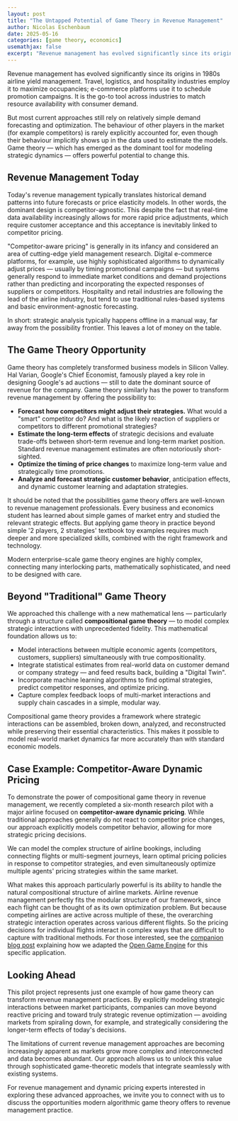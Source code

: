 ```yaml
---
layout: post
title: "The Untapped Potential of Game Theory in Revenue Management"
author: Nicolas Eschenbaum
date: 2025-05-16
categories: [game theory, economics]
usemathjax: false
excerpt: "Revenue management has evolved significantly since its origins in 1980s airline yield management. Travel, logistics, and hospitality industries employ it to maximize occupancies; e-commerce platforms use it to schedule promotion campaigns. It is the go-to tool across industries to match resource availability with consumer demand. But most current approaches still rely on relatively simple demand forecasting and optimization. The behaviour of other players in the market (for example competitors) is rarely explicitly accounted for, even though their behaviour implicitly shows up in the data used to estimate the models. Game theory — which has emerged as the dominant tool for modeling strategic dynamics — offers powerful potential to change this."
---
```


Revenue management has evolved significantly since its origins in 1980s airline yield management. Travel, logistics, and hospitality industries employ it to maximize occupancies; e-commerce platforms use it to schedule promotion campaigns. It is the go-to tool across industries to match resource availability with consumer demand.

But most current approaches still rely on relatively simple demand forecasting and optimization. The behaviour of other players in the market (for example competitors) is rarely explicitly accounted for, even though their behaviour implicitly shows up in the data used to estimate the models. Game theory — which has emerged as the dominant tool for modeling strategic dynamics — offers powerful potential to change this. 

## Revenue Management Today

Today's revenue management typically translates historical demand patterns into future forecasts or price elasticity models. In other words, the dominant design is competitor-agnostic. This despite the fact that real-time data availability increasingly allows for more rapid price adjustments, which require customer acceptance and this acceptance is inevitably linked to competitor pricing.

"Competitor-aware pricing" is generally in its infancy and considered an area of cutting-edge yield management research. Digital e-commerce platforms, for example, use highly sophisticated algorithms to dynamically adjust prices — usually by timing promotional campaigns — but systems generally respond to immediate market conditions and demand projections rather than predicting and incorporating the expected responses of suppliers or competitors. Hospitality and retail industries are following the lead of the airline industry, but tend to use traditional rules-based systems and basic environment-agnostic forecasting.

In short: strategic analysis typically happens offline in a manual way, far away from the possibility frontier. This leaves a lot of money on the table.

## The Game Theory Opportunity

Game theory has completely transformed business models in Silicon Valley. Hal Varian, Google's Chief Economist, famously played a key role in designing Google's ad auctions — still to date the dominant source of revenue for the company. Game theory similarly has the power to transform revenue management by offering the possibility to:

- **Forecast how competitors might adjust their strategies.** What would a "smart" competitor do? And what is the likely reaction of suppliers or competitors to different promotional strategies?
- **Estimate the long-term effects** of strategic decisions and evaluate trade-offs between short-term revenue and long-term market position. Standard revenue management estimates are often notoriously short-sighted.
- **Optimize the timing of price changes** to maximize long-term value and strategically time promotions.
- **Analyze and forecast strategic customer behavior**, anticipation effects, and dynamic customer learning and adaptation strategies.

It should be noted that the possibilities game theory offers are well-known to revenue management professionals. Every business and economics student has learned about simple games of market entry and studied the relevant strategic effects. But applying game theory in practice beyond simple '2 players, 2 strategies' textbook toy examples requires much deeper and more specialized skills, combined with the right framework and technology.

Modern enterprise-scale game theory engines are highly complex, connecting many interlocking parts, mathematically sophisticated, and need to be designed with care.

## Beyond "Traditional" Game Theory

We approached this challenge with a new mathematical lens — particularly through a structure called **compositional game theory** — to model complex strategic interactions with unprecedented fidelity. This mathematical foundation allows us to:

- Model interactions between multiple economic agents (competitors, customers, suppliers) simultaneously with true compositionality.
- Integrate statistical estimates from real-world data on customer demand or company strategy — and feed results back, building a "Digital Twin".
- Incorporate machine learning algorithms to find optimal strategies, predict competitor responses, and optimize pricing.
- Capture complex feedback loops of multi-market interactions and supply chain cascades in a simple, modular way.

Compositional game theory provides a framework where strategic interactions can be assembled, broken down, analyzed, and reconstructed while preserving their essential characteristics. This makes it possible to model real-world market dynamics far more accurately than with standard economic models.

## Case Example: Competitor-Aware Dynamic Pricing

To demonstrate the power of compositional game theory in revenue management, we recently completed a six-month research pilot with a major airline focused on **competitor-aware dynamic pricing**. While traditional approaches generally do not react to competitor price changes, our approach explicitly models competitor behavior, allowing for more strategic pricing decisions.

We can model the complex structure of airline bookings, including connecting flights or multi-segment journeys, learn optimal pricing policies in response to competitor strategies, and even simultaneously optimize multiple agents' pricing strategies within the same market.

What makes this approach particularly powerful is its ability to handle the natural compositional structure of airline markets. Airline revenue management perfectly fits the modular structure of our framework, since each flight can be thought of as its own optimization problem. But because competing airlines are active across multiple of these, the overarching strategic interaction operates across various different flights. So the pricing decisions for individual flights interact in complex ways that are difficult to capture with traditional methods. For those interested, see the [companion blog post](https://cybercat.institute/2025/06/26/equilibrium-checking-learning/) explaining how we adapted the [Open Game Engine](https://github.com/CyberCat-Institute/open-game-engine) for this specific application.

## Looking Ahead

This pilot project represents just one example of how game theory can transform revenue management practices. By explicitly modeling strategic interactions between market participants, companies can move beyond reactive pricing and toward truly strategic revenue optimization — avoiding markets from spiraling down, for example, and strategically considering the longer-term effects of today's decisions.

The limitations of current revenue management approaches are becoming increasingly apparent as markets grow more complex and interconnected and data becomes abundant. Our approach allows us to unlock this value through sophisticated game-theoretic models that integrate seamlessly with existing systems.

For revenue management and dynamic pricing experts interested in exploring these advanced approaches, we invite you to connect with us to discuss the opportunities modern algorithmic game theory offers to revenue management practice.
